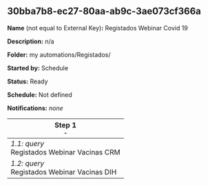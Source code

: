 ## 30bba7b8-ec27-80aa-ab9c-3ae073cf366a

**Name** (not equal to External Key)**:** Registados Webinar Covid 19

**Description:** n/a

**Folder:** my automations/Registados/

**Started by:** Schedule

**Status:** Ready

**Schedule:** Not defined

**Notifications:** _none_


| Step 1<br>_<small>-</small>_ |
| --- |
| _1.1: query_<br>Registados Webinar Vacinas CRM |
| _1.2: query_<br>Registados Webinar Vacinas DIH |
